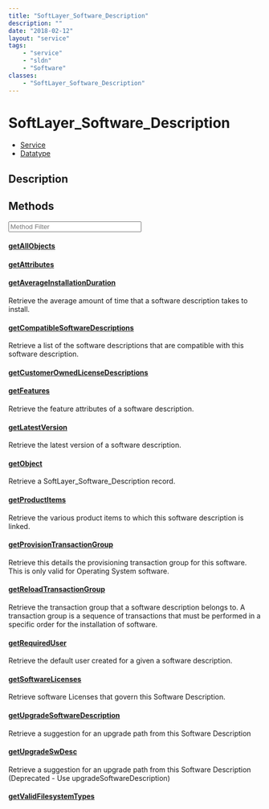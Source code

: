 ```yaml
---
title: "SoftLayer_Software_Description"
description: ""
date: "2018-02-12"
layout: "service"
tags:
    - "service"
    - "sldn"
    - "Software"
classes:
    - "SoftLayer_Software_Description"
---
```

# SoftLayer_Software_Description
<div id='service-datatype'>
    <ul id='sldn-reference-tabs'>
    <li id='service'> <a href='/reference/services/SoftLayer_Software_Description' >Service</a></li>    <li id='datatype'> <a href='/reference/datatypes/SoftLayer_Software_Description' >Datatype</a></li>
    </ul>
</div>

## Description






        
<div id="properties" class="content service-content">

## Methods

<div class="view-filters">
    <div class="clearfix">
        <div class="search-input-box">
            <input placeholder="Method Filter" onkeyup="titleSearch(inputId='edit-combine', divId='method-div', elementClass='method-row')" 
                type="text" id="edit-combine" value="" size="30" maxlength="128" class="form-text">
        </div>
    </div>
</div>

<div id="method-div">

<div class="method-row">

#### [getAllObjects](/reference/services/SoftLayer_Software_Description/getAllObjects)


</div>

<div class="method-row">

#### [getAttributes](/reference/services/SoftLayer_Software_Description/getAttributes)


</div>

<div class="method-row">

#### [getAverageInstallationDuration](/reference/services/SoftLayer_Software_Description/getAverageInstallationDuration)
Retrieve the average amount of time that a software description takes to install.

</div>

<div class="method-row">

#### [getCompatibleSoftwareDescriptions](/reference/services/SoftLayer_Software_Description/getCompatibleSoftwareDescriptions)
Retrieve a list of the software descriptions that are compatible with this software description.

</div>

<div class="method-row">

#### [getCustomerOwnedLicenseDescriptions](/reference/services/SoftLayer_Software_Description/getCustomerOwnedLicenseDescriptions)


</div>

<div class="method-row">

#### [getFeatures](/reference/services/SoftLayer_Software_Description/getFeatures)
Retrieve the feature attributes of a software description.

</div>

<div class="method-row">

#### [getLatestVersion](/reference/services/SoftLayer_Software_Description/getLatestVersion)
Retrieve the latest version of a software description.

</div>

<div class="method-row">

#### [getObject](/reference/services/SoftLayer_Software_Description/getObject)
Retrieve a SoftLayer_Software_Description record.

</div>

<div class="method-row">

#### [getProductItems](/reference/services/SoftLayer_Software_Description/getProductItems)
Retrieve the various product items to which this software description is linked.

</div>

<div class="method-row">

#### [getProvisionTransactionGroup](/reference/services/SoftLayer_Software_Description/getProvisionTransactionGroup)
Retrieve this details the provisioning transaction group for this software. This is only valid for Operating System software.

</div>

<div class="method-row">

#### [getReloadTransactionGroup](/reference/services/SoftLayer_Software_Description/getReloadTransactionGroup)
Retrieve the transaction group that a software description belongs to. A transaction group is a sequence of transactions that must be performed in a specific order for the installation of software.

</div>

<div class="method-row">

#### [getRequiredUser](/reference/services/SoftLayer_Software_Description/getRequiredUser)
Retrieve the default user created for a given a software description.

</div>

<div class="method-row">

#### [getSoftwareLicenses](/reference/services/SoftLayer_Software_Description/getSoftwareLicenses)
Retrieve software Licenses that govern this Software Description.

</div>

<div class="method-row">

#### [getUpgradeSoftwareDescription](/reference/services/SoftLayer_Software_Description/getUpgradeSoftwareDescription)
Retrieve a suggestion for an upgrade path from this Software Description

</div>

<div class="method-row">

#### [getUpgradeSwDesc](/reference/services/SoftLayer_Software_Description/getUpgradeSwDesc)
Retrieve a suggestion for an upgrade path from this Software Description (Deprecated - Use upgradeSoftwareDescription)

</div>

<div class="method-row">

#### [getValidFilesystemTypes](/reference/services/SoftLayer_Software_Description/getValidFilesystemTypes)


</div>
</div>

</div>

